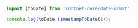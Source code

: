 
<!--RunCode-->

```js
import {toDate} from 'rootnet-core/dateFormat';

console.log(toDate.timestampToDate(1));
```

<!--/RunCode-->

